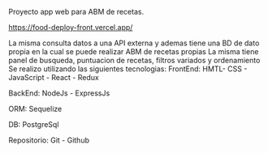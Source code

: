 Proyecto app web para ABM de recetas. 

https://food-deploy-front.vercel.app/

La misma consulta datos a una API externa y ademas tiene una BD de dato propia en la cual se puede realizar ABM de recetas propias
La misma tiene panel de busqueda, puntuacion de recetas, filtros variados y ordenamiento
Se realizo utilizando las siguientes tecnologias:
FrontEnd:
HMTL- CSS - JavaScript - React - Redux

BackEnd:
NodeJs - ExpressJs

ORM: Sequelize 

DB: PostgreSql 

Repositorio:
Git - Github

  
